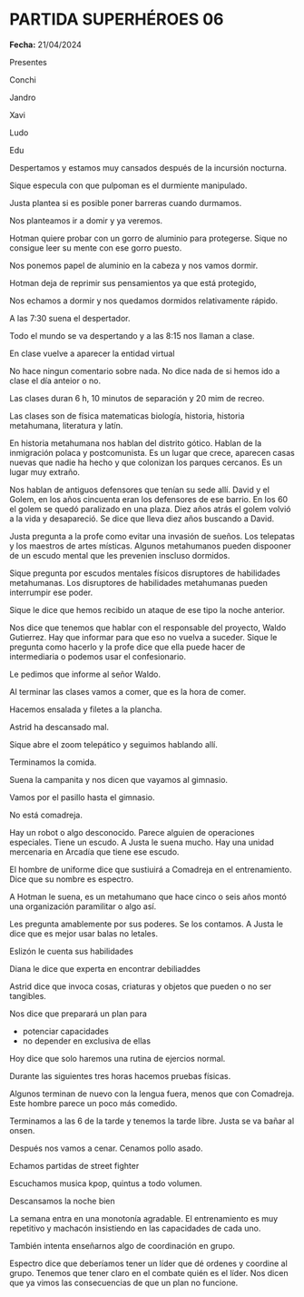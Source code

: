 # PARTIDA SUPERHÉROES 06

**Fecha:** 21/04/2024

Presentes

Conchi

Jandro

Xavi

Ludo

Edu

Despertamos y estamos muy cansados después de la incursión nocturna. 

Sique especula con que pulpoman es el durmiente manipulado. 

Justa plantea si es posible poner barreras cuando durmamos. 

Nos planteamos ir a domir y ya veremos. 

Hotman quiere probar con un gorro de aluminio para protegerse. Sique no consigue leer su mente con ese gorro puesto. 

Nos ponemos papel de aluminio en la cabeza y nos vamos dormir. 

Hotman deja de reprimir sus pensamientos ya que está protegido,

Nos echamos a dormir y nos quedamos dormidos relativamente rápido. 

A las 7:30 suena el despertador. 

Todo el mundo se va despertando y a las 8:15 nos llaman a clase. 

En clase vuelve a aparecer la entidad virtual 

No hace ningun comentario sobre nada. No dice nada de si hemos ido a clase el día anteior o no. 

Las clases duran 6 h, 10 minutos de separación y 20 mim de recreo. 

Las clases son de física matematicas biología, historia, historia metahumana, literatura y latín. 

En historia metahumana nos hablan del distrito gótico. Hablan de la inmigración polaca y postcomunista. Es un lugar que crece, aparecen casas nuevas que nadie ha hecho y que colonizan los parques cercanos. Es un lugar muy  extraño.

Nos hablan de antiguos defensores que tenían su sede allí. David y el Golem, en los años cincuenta eran los defensores de ese barrio. En los 60 el golem se quedó paralizado en una plaza. Diez años atrás el golem volvió a la vida y desapareció. Se dice que lleva diez años buscando a David. 

Justa pregunta a la profe como evitar una invasión de sueños. Los telepatas y los maestros de artes místicas. Algunos metahumanos pueden dispooner de un escudo mental que les prevenien inscluso dormidos. 

Sique pregunta por escudos mentales físicos disruptores de habilidades metahumanas. Los disruptores de habilidades metahumanas pueden interrumpir ese poder. 

Sique le dice que hemos recibido un ataque de ese tipo la noche anterior. 

Nos dice que tenemos que hablar con el responsable del proyecto, Waldo Gutierrez. Hay que informar para que eso no vuelva a suceder. Sique le pregunta como hacerlo y la profe dice que ella puede hacer de intermediaria o podemos usar el confesionario. 

Le pedimos que informe al señor Waldo. 

Al terminar las clases vamos a comer, que es la hora de comer. 

Hacemos ensalada y filetes a la plancha. 

Astrid ha descansado mal. 

Sique abre el zoom telepático y seguimos hablando allí. 

Terminamos la comida. 

Suena la campanita y nos dicen que vayamos al gimnasio. 

Vamos por el pasillo hasta el gimnasio. 

No está comadreja. 

Hay un robot o algo desconocido. Parece alguien de operaciones especiales. Tiene un escudo. A Justa le suena mucho. Hay una unidad mercenaria en Arcadía que tiene ese escudo. 

El hombre de uniforme dice que sustiuirá a Comadreja en el entrenamiento. Dice que su nombre es espectro. 

A Hotman le suena, es un metahumano que hace cinco o seis años montó una organización paramilitar o algo así. 

Les pregunta amablemente por sus poderes. Se los contamos. A Justa le dice que es mejor usar balas no letales. 

Eslizón le cuenta sus habilidades

Diana le dice que experta en encontrar debiliaddes

Astrid dice que invoca cosas, criaturas y objetos que pueden o no ser tangibles. 

Nos dice que preparará un plan para 

- potenciar capacidades
- no depender en exclusiva de ellas

Hoy dice que solo haremos una rutina de ejercios normal. 

Durante las siguientes tres horas hacemos pruebas físicas. 

Algunos terminan de nuevo con la lengua fuera, menos que con Comadreja. Este hombre parece un poco más comedido. 

Terminamos a las 6 de la tarde y tenemos la tarde libre. Justa se va bañar al onsen. 

Después nos vamos a cenar. Cenamos pollo asado. 

Echamos partidas de street fighter

Escuchamos musica kpop, quintus a todo volumen. 

Descansamos la noche bien

La semana entra en una monotonía agradable. El entrenamiento es muy repetitivo y machacón insistiendo en las capacidades de cada uno. 

También intenta enseñarnos algo de coordinación en grupo. 

Espectro dice que deberíamos tener un líder que dé ordenes y coordine al grupo. Tenemos que tener claro en el combate quién es el líder. Nos dicen que ya vimos las consecuencias de que un plan no funcione.